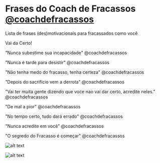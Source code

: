 # Frases do Coach de Fracassos [@coachdefracassos](https://www.instagram.com/coachdefracassos/)
Lista de frases (des)motivacionais para fracassados como você

Vai da Certo!

"Nunca subestime sua incapacidade" @coachdefracassos

"Nunca é tarde para desistir" @coachdefracassos

"Não tenha medo do fracasso, tenha certeza" @coachdefracassos

"Depois do sacrificio vem a derrota" @coachdefracassos

"Vai ter muita gente dizendo que voce nao vai dar certo, acredite neles." @coachdefracassos

"De mal a pior" @coachdefracassos

"No tempo certo, tudo dará errado" @coachdefracassos

"Nunca acredite em você" @coachdefracassos

"O segredo do Fracasso é começar" @coachdefracassos

![alt text](https://i.pinimg.com/564x/98/fe/ab/98feabd7e53dda18ed28e1662c5028dc.jpg)

![alt text](https://i.pinimg.com/564x/d0/17/46/d01746734e1016bee0fe5c12db4d2a3c.jpg)